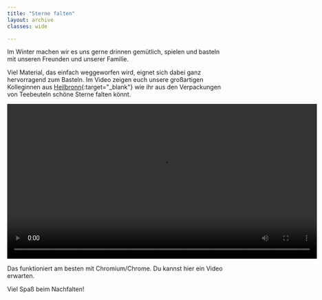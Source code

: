 ```yaml
---
title: "Sterne falten"
layout: archive
classes: wide

---
```


Im Winter machen wir es uns gerne drinnen gemütlich, spielen und basteln mit unseren Freunden und unserer Familie. 

Viel Material, das einfach weggeworfen wird, eignet sich dabei ganz hervorragend zum Basteln. Im Video zeigen euch unsere großartigen Kolleginnen aus [Heilbronn](https://instagram.com/museenheilbronn?utm_medium=copy_link){:target="_blank"} wie ihr aus den Verpackungen von Teebeuteln schöne Sterne falten könnt. 

<div class="video">
  <video id="theplayer" autoplay="autoplay" height="360px" controls="controls" src="https://world.naturkunde.museum/videos/teesterne.mp4">
    <source id="mediasource" type="video/mp4">
      <p>Schade!</p>
      Dein Browser unterstützt leider keine Videowiedergabe.
  </video>
  <p>Das funktioniert am besten mit Chromium/Chrome. Du kannst hier ein Video erwarten.</p>
</div>

Viel Spaß beim Nachfalten!
